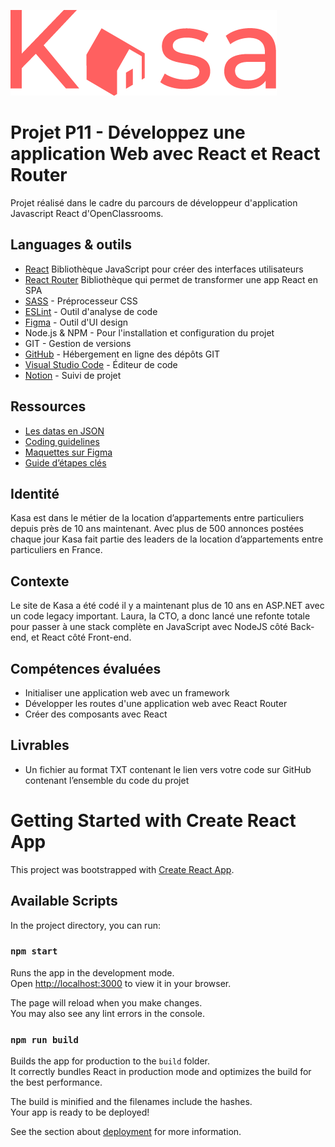 ![logo](src/assets/logo_readme.png)

# Projet P11 - Développez une application Web avec React et React Router

Projet réalisé dans le cadre du parcours de développeur d'application Javascript React d'OpenClassrooms.

## Languages & outils

* [React](https://fr.reactjs.org/) Bibliothèque JavaScript pour créer des interfaces utilisateurs
* [React Router](https://reactrouter.com/en/main) Bibliothèque qui permet de transformer une app React en SPA
* [SASS](https://sass-lang.com/) - Préprocesseur CSS
* [ESLint](https://eslint.org/) - Outil d'analyse de code
* [Figma](https://www.figma.com/) - Outil d'UI design
* Node.js & NPM - Pour l'installation et configuration du projet
* GIT - Gestion de versions
* [GitHub](https://github.com/) - Hébergement en ligne des dépôts GIT
* [Visual Studio Code](https://code.visualstudio.com/) - Éditeur de code
* [Notion](https://www.notion.so/) - Suivi de projet

## Ressources

* [Les datas en JSON](https://s3-eu-west-1.amazonaws.com/course.oc-static.com/projects/Front-End+V2/P9+React+1/logements.json)
* [Coding guidelines](https://course.oc-static.com/projects/Front-End+V2/P9+React+1/Coding+guidelines+Kasa+FR.pdf)
* [Maquettes sur Figma](https://www.figma.com/file/bAnXDNqRKCRRP8mY2gcb5p/UI-Design-Kasa-FR?node-id=4%3A1)
* [Guide d’étapes clés](https://course.oc-static.com/projects/D%C3%A9veloppeur+Web/IW_P8+React+Kasa/Guide+d'etapes+cles+-+Creez+une+application+web+de+location+immobiliere+avec+React+1.pdf)

## Identité

Kasa est dans le métier de la location d’appartements entre particuliers depuis près de 10 ans maintenant. Avec plus de 500 annonces postées chaque jour Kasa fait partie des leaders de la location d’appartements entre particuliers en France.

## Contexte

Le site de Kasa a été codé il y a maintenant plus de 10 ans en ASP.NET avec un code legacy important. Laura, la CTO, a donc lancé une refonte totale pour passer à une stack complète en JavaScript avec NodeJS côté Back-end, et React côté Front-end.

## Compétences évaluées

* Initialiser une application web avec un framework
* Développer les routes d'une application web avec React Router
* Créer des composants avec React

## Livrables

* Un fichier au format TXT contenant le lien vers votre code sur GitHub contenant l’ensemble du code du projet

# Getting Started with Create React App

This project was bootstrapped with [Create React App](https://github.com/facebook/create-react-app).

## Available Scripts

In the project directory, you can run:

### `npm start`

Runs the app in the development mode.\
Open [http://localhost:3000](http://localhost:3000) to view it in your browser.

The page will reload when you make changes.\
You may also see any lint errors in the console.

### `npm run build`

Builds the app for production to the `build` folder.\
It correctly bundles React in production mode and optimizes the build for the best performance.

The build is minified and the filenames include the hashes.\
Your app is ready to be deployed!

See the section about [deployment](https://facebook.github.io/create-react-app/docs/deployment) for more information.



